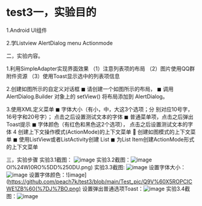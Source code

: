 # test3一，实验目的

1.Android UI组件

2.学Listview AlertDialog menu Actionmode

二，实验内容。

1.利用SimpleAdapter实现界面效果 （1）注意列表项的布局
（2）图片使用QQ群附件资源
（3）使用Toast显示选中的列表项信息

2.创建如图所示的自定义对话框
◼ 请创建一个如图所示的布局，
◼ 调用 AlertDialog.Builder 对象上的 setView() 将布局添加到
AlertDialog。

3.使用XML定义菜单
◼ 字体大小（有小，中，大这3个选项；分
别对应10号字，16号字和20号字）；
点击之后设置测试文本的字体
◼ 普通菜单项，点击之后弹出Toast提示
◼ 字体颜色（有红色和黑色这2个选项），
点击之后设置测试文本的字体
4
创建上下文操作模式(ActionMode)的上下文菜单
 创建如图模式的上下文菜单
◼ 使用ListView或者ListActivity创建
List
◼ 为List Item创建ActionMode形式
的上下文菜单

三，实验步骤
实验3.1截图： ![image](https://github.com/peach7k/test3/blob/main/Test_pic/6~%5B~SUBV1E2H7W2EBRI3%7BYC.png)
实验3.2截图：![image](https://github.com/peach7k/test3/blob/main/Test_pic/%7D%5BA%5DKIKM)OI%24W)0RO%5DD%250DU.png)
实验3.3截图: ![image](https://github.com/peach7k/test3/blob/main/Test_pic/%40%24L~%607U9_5E9UH%5DN4O4VBF8.png)
           设置字体大小：![image](https://github.com/peach7k/test3/blob/main/Test_pic/QGVWYJU%5DRC%7BV245YZ%2490A7F.png)
           设置字体颜色：![image](https://github.com/peach7k/test3/blob/main/Test_pic/Q9V%60X5ROPCICWE1ZB%60(%7DJ%7BO.png)
           设置弹出普通选项Toast：![image](https://github.com/peach7k/test3/blob/main/Test_pic/3~KPH7Q2%25W2QEUVNG938IB3.png)
  实验3.4截图：![image](https://github.com/peach7k/test3/blob/main/Test_pic/9_NK1UJJA4K%258Z9%7DZ~_KOJN.png)

